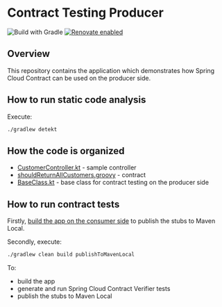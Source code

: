 Contract Testing Producer
=======================
![Build with Gradle](https://github.com/czerwinskimarek/contract-testing-producer/actions/workflows/gradle.yml/badge.svg)
[![Renovate enabled](https://img.shields.io/badge/renovate-enabled-brightgreen.svg)](https://renovatebot.com/)

Overview
--------
This repository contains the application which demonstrates how Spring Cloud Contract can be used on the producer side.

How to run static code analysis
-------------------
Execute:
```bash
./gradlew detekt
```

How the code is organized
-------------------
- [CustomerController.kt](src/main/kotlin/com/example/customer/producer/CustomerController.kt) - sample controller
- [shouldReturnAllCustomers.groovy](src/test/resources/contracts/shouldReturnAllCustomers.groovy) - contract
- [BaseClass.kt](src/test/kotlin/com/example/customer/producer/BaseClass.kt) - base class for contract testing on the producer side

How to run contract tests
-------------------
Firstly, [build the app on the consumer side](https://github.com/czerwinskimarek/contract-testing-producer#how-to-run-contract-tests) to publish the stubs to Maven Local.

Secondly, execute:
```bash
./gradlew clean build publishToMavenLocal
```

To:
- build the app
- generate and run Spring Cloud Contract Verifier tests
- publish the stubs to Maven Local
